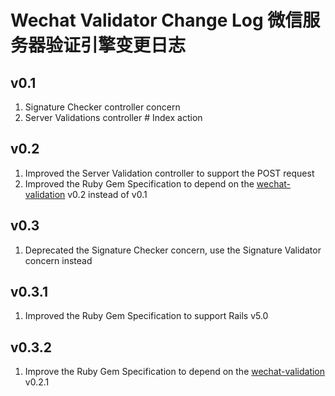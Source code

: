 # Wechat Validator Change Log 微信服务器验证引擎变更日志

## v0.1
1. Signature Checker controller concern
2. Server Validations controller # Index action

## v0.2
1. Improved the Server Validation controller to support the POST request
2. Improved the Ruby Gem Specification to depend on the [wechat-validation](https://rubygems.org/gems/wechat-validation) v0.2 instead of v0.1

## v0.3
1. Deprecated the Signature Checker concern, use the Signature Validator concern instead

## v0.3.1
1. Improved the Ruby Gem Specification to support Rails v5.0

## v0.3.2
1. Improve the Ruby Gem Specification to depend on the [wechat-validation](https://rubygems.org/gems/wechat-validation) v0.2.1
